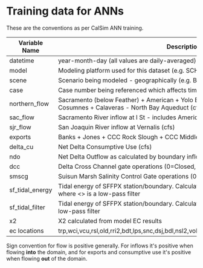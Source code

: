 
# Training data for ANNs

These are the conventions as per CalSim ANN training.

| Variable Name    | Description                                                                   |
|------------------|-------------------------------------------------------------------------------|
| datetime         | year-month-day  (all values are daily-averaged)|
| model            | Modeling platform used for this dataset (e.g. SCHISM, DSM2, RMA)   |
| scene            | Scenario being modeled - geographically (e.g. Baseline, Suisun Suite, Cache Suite)   |
| case             | Case number being referenced which affects time-series inputs   |
| northern_flow    | Sacramento (below Feather) + American + Yolo Bypass and Toe Drain + Mokelumne + Cosumnes + Calaveras - North Bay Aqueduct (cfs) |
| sac_flow         | Sacramento River inflow at I St - includes American River upstream (cfs) |
| sjr_flow         | San Joaquin River inflow at Vernalis (cfs) |
| exports          | Banks + Jones + CCC Rock Slough + CCC Middle/Old + CCC Victoria (cfs)|
| delta_cu         | Net Delta Consumptive Use (cfs) |
| ndo              | Net Delta Outflow as calculated by boundary inflows (cfs) |
| dcc              | Delta Cross Channel gate operations (0=Closed, 1=Open) |
| smscg            | Suisun Marsh Salinity Control Gate operations (0=Open, 1=Tidally Operated) |
| sf_tidal_energy  | Tidal energy of SFFPX station/boundary. Calculated over stage in feet. < (z- <z>)^2 >, where <> is a low-pass filter |
| sf_tidal_filter  | Tidal energy of SFFPX station/boundary. Calculated over stage in feet. <z>, where <> is a low-pass filter |
| x2               | X2 calculated from model EC results |
| ec locations     | trp,wci,vcu,rsl,old,rri2,bdt,lps,snc,dsj,bdl,nsl2,vol,tss,sss,oh4,god,bac,hol,mtz,tms,gzl,rsl |


Sign convention for flow is positive generally. For inflows it's positive when flowing **into** the domain, and for exports and consumptive use it's positive when flowing **out** of the domain.